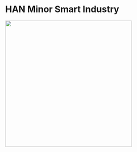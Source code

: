 # HAN Minor Smart Industry

<img src="https://www.fme.nl/sites/default/files/afbeeldingen/Wiel_0.jpg" width="400">


